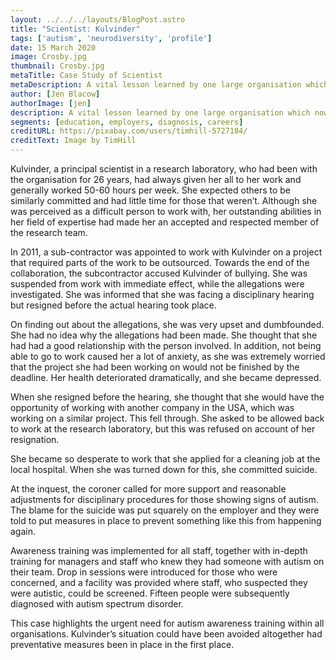 ```yaml
---
layout: ../../../layouts/BlogPost.astro
title: "Scientist: Kulvinder"
tags: ['autism', 'neurodiversity', 'profile']
date: 15 March 2020
image: Crosby.jpg
thumbnail: Crosby.jpg
metaTitle: Case Study of Scientist
metaDescription: A vital lesson learned by one large organisation which now informs their good practice in managing autism in the workplace.
author: [Jen Blacow]
authorImage: [jen]
description: A vital lesson learned by one large organisation which now informs their good practice in managing autism in the workplace.
segments: [education, employers, diagnosis, careers]
creditURL: https://pixabay.com/users/timhill-5727184/
creditText: Image by TimHill
---
```


Kulvinder, a principal scientist in a research laboratory, who had been with the organisation for 26 years, had always given her all to her work and generally worked 50-60 hours per week. She expected others to be similarly committed and had little time for those that weren’t. Although she was perceived as a difficult person to work with, her outstanding abilities in her field of expertise had made her an accepted and respected member of the research team.

In 2011, a sub-contractor was appointed to work with Kulvinder on a project that required parts of the work to be outsourced. Towards the end of the collaboration, the subcontractor accused Kulvinder of bullying. She was suspended from work with immediate effect, while the allegations were investigated. She was informed that she was facing a disciplinary hearing but resigned before the actual hearing took place.

On finding out about the allegations, she was very upset and dumbfounded. She had no idea why the allegations had been made. She thought that she had had a good relationship with the person involved. In addition, not being able to go to work caused her a lot of anxiety, as she was extremely worried that the project she had been working on would not be finished by the deadline. Her health deteriorated dramatically, and she became depressed.

When she resigned before the hearing, she thought that she would have the opportunity of working with another company in the USA, which was working on a similar project. This fell through. She asked to be allowed back to work at the research laboratory, but this was refused on account of her resignation.

She became so desperate to work that she applied for a cleaning job at the local hospital. When she was turned down for this, she committed suicide.

At the inquest, the coroner called for more support and reasonable adjustments for disciplinary procedures for those showing signs of autism. The blame for the suicide was put squarely on the employer and they were told to put measures in place to prevent something like this from happening again.

Awareness training was implemented for all staff, together with in-depth training for managers and staff who knew they had someone with autism on their team. Drop in sessions were introduced for those who were concerned, and a facility was provided where staff, who suspected they were autistic, could be screened. Fifteen people were subsequently diagnosed with autism spectrum disorder.

This case highlights the urgent need for autism awareness training within all organisations. Kulvinder’s situation could have been avoided altogether had preventative measures been in place in the first place.